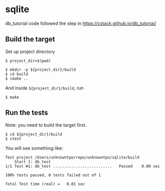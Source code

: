 # sqlite
db_tutorial code followed the step in https://cstack.github.io/db_tutorial/

## Build the target

Set up project directory

```
$ project_dir=$(pwd)
```

```
$ mkdir -p ${project_dir}/build
$ cd build
$ cmake ..
```

And inside `${project_dir}/build`, run

```
$ make
```

## Run the tests
Note: you need to build the target first.
```
$ cd ${project_dir}/build
$ ctest
```

You will see something like:

```
Test project /Users/unknowntpo/repo/unknowntpo/sqlite/build
    Start 1: db_test
1/1 Test #1: db_test ..........................   Passed    0.00 sec

100% tests passed, 0 tests failed out of 1

Total Test time (real) =   0.01 sec
```
